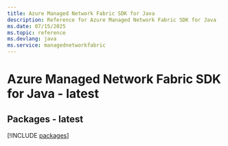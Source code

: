 ```yaml
---
title: Azure Managed Network Fabric SDK for Java
description: Reference for Azure Managed Network Fabric SDK for Java
ms.date: 07/15/2025
ms.topic: reference
ms.devlang: java
ms.service: managednetworkfabric
---
```

# Azure Managed Network Fabric SDK for Java - latest
## Packages - latest
[!INCLUDE [packages](managed-network-fabric-index.md)]